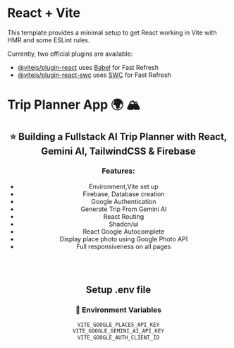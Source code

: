 # React + Vite

This template provides a minimal setup to get React working in Vite with HMR and some ESLint rules.

Currently, two official plugins are available:

- [@vitejs/plugin-react](https://github.com/vitejs/vite-plugin-react/blob/main/packages/plugin-react/README.md) uses [Babel](https://babeljs.io/) for Fast Refresh
- [@vitejs/plugin-react-swc](https://github.com/vitejs/vite-plugin-react-swc) uses [SWC](https://swc.rs/) for Fast Refresh


  

  
# Trip Planner App :earth_africa:	:mountain_snow:

<div style="text-align: center;"> 
 
## :star: Building a Fullstack AI Trip Planner with React, Gemini AI, TailwindCSS & Firebase
 


  ### Features: 

- Environment,Vite set up
- Firebase, Database creation
- Google Authentication
- Generate Trip From Gemini AI
- React Routing
- Shadcn/ui
- React Google Autocomplete
- Display place photo using Google Photo API
- Full responsiveness on all pages


<br />

<br />



## Setup .env file
### :key: Environment Variables


```js
VITE_GOOGLE_PLACES_API_KEY
VITE_GOOGLE_GEMINI_AI_API_KEY
VITE_GOOGLE_AUTH_CLIENT_ID
``` 

